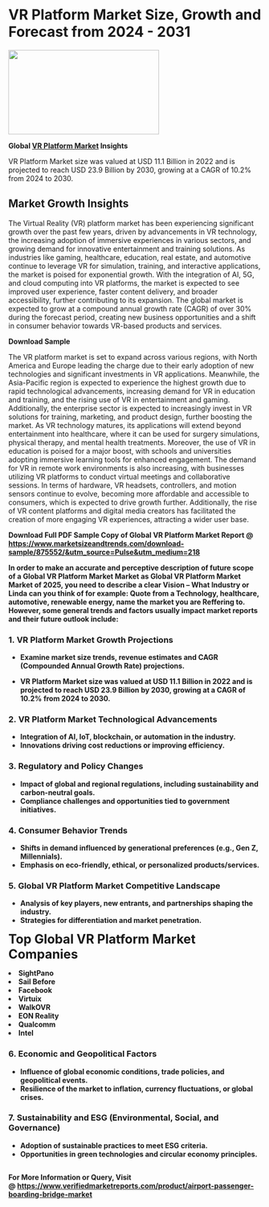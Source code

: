 <H1>VR Platform Market Size, Growth and Forecast from 2024 - 2031</H1><img class="aligncenter size-medium wp-image-584254" src="https://thirdeyenews.in/wp-content/uploads/2024/09/Global-Market-Research-300x168.jpeg" alt="" width="300" height="168" /><p><strong>Global&nbsp;<a href="https://www.marketsizeandtrends.com/download-sample/875552/&amp;utm_source=Pulse&amp;utm_medium=218">VR Platform Market</a> Insights</strong></p><p>VR Platform Market size was valued at USD 11.1 Billion in 2022 and is projected to reach USD 23.9 Billion by 2030, growing at a CAGR of 10.2% from 2024 to 2030.</p><p><h2>Market Growth Insights</h2> <p>The Virtual Reality (VR) platform market has been experiencing significant growth over the past few years, driven by advancements in VR technology, the increasing adoption of immersive experiences in various sectors, and growing demand for innovative entertainment and training solutions. As industries like gaming, healthcare, education, real estate, and automotive continue to leverage VR for simulation, training, and interactive applications, the market is poised for exponential growth. With the integration of AI, 5G, and cloud computing into VR platforms, the market is expected to see improved user experience, faster content delivery, and broader accessibility, further contributing to its expansion. The global market is expected to grow at a compound annual growth rate (CAGR) of over 30% during the forecast period, creating new business opportunities and a shift in consumer behavior towards VR-based products and services.</p> <p><strong>Download Sample</strong></p> <p>The VR platform market is set to expand across various regions, with North America and Europe leading the charge due to their early adoption of new technologies and significant investments in VR applications. Meanwhile, the Asia-Pacific region is expected to experience the highest growth due to rapid technological advancements, increasing demand for VR in education and training, and the rising use of VR in entertainment and gaming. Additionally, the enterprise sector is expected to increasingly invest in VR solutions for training, marketing, and product design, further boosting the market. As VR technology matures, its applications will extend beyond entertainment into healthcare, where it can be used for surgery simulations, physical therapy, and mental health treatments. Moreover, the use of VR in education is poised for a major boost, with schools and universities adopting immersive learning tools for enhanced engagement. The demand for VR in remote work environments is also increasing, with businesses utilizing VR platforms to conduct virtual meetings and collaborative sessions. In terms of hardware, VR headsets, controllers, and motion sensors continue to evolve, becoming more affordable and accessible to consumers, which is expected to drive growth further. Additionally, the rise of VR content platforms and digital media creators has facilitated the creation of more engaging VR experiences, attracting a wider user base.</p> <p><strong></p><p><span class=""><strong>Download Full PDF Sample Copy of Global VR Platform Market Report</strong> @ <a href="https://www.marketsizeandtrends.com/download-sample/875552/&amp;utm_source=Pulse&amp;utm_medium=218" target="_blank">https://www.marketsizeandtrends.com/download-sample/875552/&amp;utm_source=Pulse&amp;utm_medium=218</a></span></p><p>In order to make an accurate and perceptive description of future scope of a Global&nbsp;VR Platform Market Market as Global&nbsp;VR Platform Market Market of 2025, you need to describe a clear Vision &ndash; What Industry or Linda can you think of for example: Quote from a Technology, healthcare, automotive, renewable energy, name the market you are Reffering to. However, some general trends and factors usually impact market reports and their future outlook include:</p><h3>1.&nbsp;<strong>VR Platform Market Growth Projections</strong></h3><ul><li>Examine market size trends, revenue estimates and CAGR (Compounded Annual Growth Rate) projections.</li><li><p>VR Platform Market size was valued at USD 11.1 Billion in 2022 and is projected to reach USD 23.9 Billion by 2030, growing at a CAGR of 10.2% from 2024 to 2030.</p></li></ul><h3>2.&nbsp;<strong>VR Platform Market Technological Advancements</strong></h3><ul><li>Integration of AI, IoT, blockchain, or automation in the industry.</li><li>Innovations driving cost reductions or improving efficiency.</li></ul><h3>3.&nbsp;<strong>Regulatory and Policy Changes</strong></h3><ul><li>Impact of global and regional regulations, including sustainability and carbon-neutral goals.</li><li>Compliance challenges and opportunities tied to government initiatives.</li></ul><h3>4.&nbsp;<strong>Consumer Behavior Trends</strong></h3><ul><li>Shifts in demand influenced by generational preferences (e.g., Gen Z, Millennials).</li><li>Emphasis on eco-friendly, ethical, or personalized products/services.</li></ul><h3>5.&nbsp;<strong>Global VR Platform Market Competitive Landscape</strong></h3><ul><li>Analysis of key players, new entrants, and partnerships shaping the industry.</li><li>Strategies for differentiation and market penetration.</li></ul><p data-pm-slice="1 1 []"><span style="color: inherit; font-family: inherit; font-size: 25px;">Top Global VR Platform Market Companies</span></p><div class="" data-test-id=""><p><li>SightPano</li><li> Sail Before</li><li> Facebook</li><li> Virtuix</li><li> WalkOVR</li><li> EON Reality</li><li> Qualcomm</li><li> Intel</li></p></div><h3>6.&nbsp;<strong>Economic and Geopolitical Factors</strong></h3><ul><li>Influence of global economic conditions, trade policies, and geopolitical events.</li><li>Resilience of the market to inflation, currency fluctuations, or global crises.</li></ul><h3>7.&nbsp;<strong>Sustainability and ESG (Environmental, Social, and Governance)</strong></h3><ul><li>Adoption of sustainable practices to meet ESG criteria.</li><li>Opportunities in green technologies and circular economy principles.</li></ul><h2><strong style="font-size: 14px;">For More Information or Query, Visit @&nbsp;</strong><a style="background-color: #ffffff; font-size: 14px;" href="https://www.marketsizeandtrends.com/report/vr-platform-market/" target="_blank">https://www.verifiedmarketreports.com/product/airport-passenger-boarding-bridge-market</a></h2>
